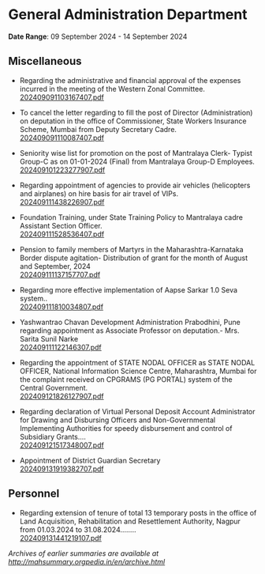 # General Administration Department

**Date Range**: 09 September 2024 - 14 September 2024


## Miscellaneous
- Regarding the administrative and financial approval of the expenses incurred in the meeting of the Western Zonal Committee.\
  [202409091103167407.pdf](https://gr.maharashtra.gov.in/Site/Upload/Government%20Resolutions/English/202409091103167407.pdf)

- To cancel the letter regarding to fill the post of Director (Administration) on deputation in the office of Commissioner, State Workers Insurance Scheme, Mumbai from Deputy Secretary Cadre.\
  [202409091110087407.pdf](https://gr.maharashtra.gov.in/Site/Upload/Government%20Resolutions/English/202409091110087407.pdf)

- Seniority wise list for promotion on the post of Mantralaya Clerk- Typist Group-C as on 01-01-2024 (Final) from Mantralaya Group-D Employees.\
  [202409101223277907.pdf](https://gr.maharashtra.gov.in/Site/Upload/Government%20Resolutions/English/202409101223277907.pdf)

- Regarding appointment of agencies to provide air vehicles (helicopters and airplanes) on hire basis for air travel of VIPs.\
  [202409111438226907.pdf](https://gr.maharashtra.gov.in/Site/Upload/Government%20Resolutions/English/202409111438226907.pdf)

- Foundation Training, under State Training Policy to Mantralaya cadre Assistant Section Officer.\
  [202409111528536407.pdf](https://gr.maharashtra.gov.in/Site/Upload/Government%20Resolutions/English/202409111528536407.pdf)

- Pension to family members of Martyrs in the Maharashtra-Karnataka Border dispute agitation- Distribution of grant for the month of August and September, 2024\
  [202409111137157707.pdf](https://gr.maharashtra.gov.in/Site/Upload/Government%20Resolutions/English/202409111137157707.pdf)

- Regarding more effective implementation of Aapse Sarkar 1.0 Seva system..\
  [202409111810034807.pdf](https://gr.maharashtra.gov.in/Site/Upload/Government%20Resolutions/English/202409111810034807.pdf)

- Yashwantrao Chavan Development Administration Prabodhini, Pune regarding appointment as Associate Professor on deputation.- Mrs. Sarita Sunil Narke\
  [202409111122146307.pdf](https://gr.maharashtra.gov.in/Site/Upload/Government%20Resolutions/English/202409111122146307.pdf)

- Regarding the appointment of STATE NODAL OFFICER as STATE NODAL OFFICER, National Information Science Centre, Maharashtra, Mumbai for the complaint received on CPGRAMS (PG PORTAL) system of the Central Government.\
  [202409121826127907.pdf](https://gr.maharashtra.gov.in/Site/Upload/Government%20Resolutions/English/202409121826127907.pdf)

- Regarding declaration of Virtual Personal Deposit Account Administrator for Drawing and Disbursing Officers and Non-Governmental Implementing Authorities for speedy disbursement and control of Subsidiary Grants....\
  [202409121517348007.pdf](https://gr.maharashtra.gov.in/Site/Upload/Government%20Resolutions/English/202409121517348007.pdf)

- Appointment of District Guardian Secretary\
  [202409131919382707.pdf](https://gr.maharashtra.gov.in/Site/Upload/Government%20Resolutions/English/202409131919382707.pdf)

## Personnel
- Regarding extension of tenure of total 13 temporary posts in the office of Land Acquisition, Rehabilitation and Resettlement Authority, Nagpur from 01.03.2024 to 31.08.2024........\
  [202409131441219107.pdf](https://gr.maharashtra.gov.in/Site/Upload/Government%20Resolutions/English/202409131441219107.pdf)


*Archives of earlier summaries are available at http://mahsummary.orgpedia.in/en/archive.html*